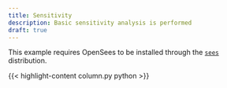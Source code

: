 ```yaml
---
title: Sensitivity
description: Basic sensitivity analysis is performed
draft: true
---
```


This example requires OpenSees to be installed through the [`sees`](https://pypi.org/project/sees) distribution.

{{< highlight-content column.py python >}}

